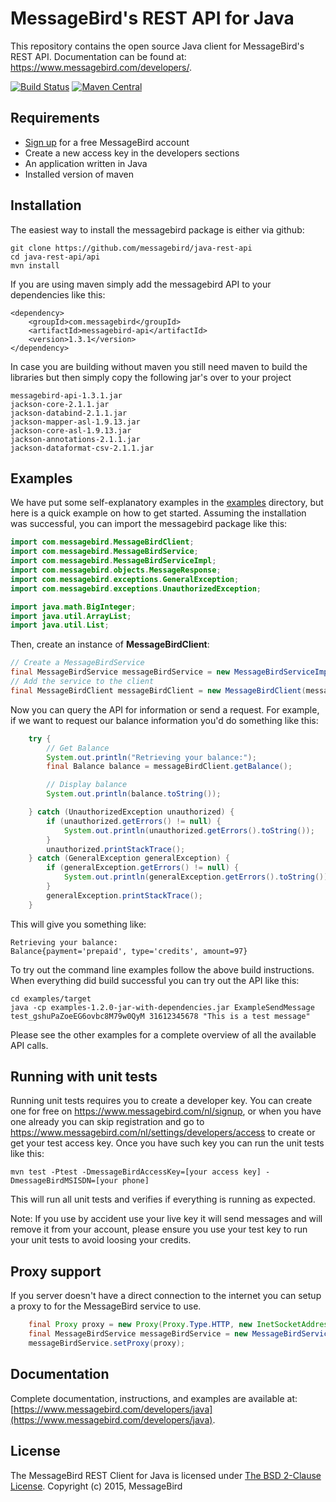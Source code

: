 MessageBird's REST API for Java
=================================
This repository contains the open source Java client for MessageBird's REST API. Documentation can be found at: https://www.messagebird.com/developers/.

[![Build Status](https://travis-ci.org/messagebird/java-rest-api.svg?branch=master)](https://travis-ci.org/messagebird/java-rest-api)
[![Maven Central](https://maven-badges.herokuapp.com/maven-central/com.messagebird/messagebird-api/badge.svg)](https://maven-badges.herokuapp.com/maven-central/com.messagebird/messagebird-api)

Requirements
------------
- [Sign up](https://www.messagebird.com/en/signup) for a free MessageBird account
- Create a new access key in the developers sections
- An application written in Java
- Installed version of maven

Installation
------------
The easiest way to install the messagebird package is either via github:

```
git clone https://github.com/messagebird/java-rest-api
cd java-rest-api/api
mvn install
```

If you are using maven simply add the messagebird API to your dependencies like this:

```
<dependency>
    <groupId>com.messagebird</groupId>
    <artifactId>messagebird-api</artifactId>
    <version>1.3.1</version>
</dependency>
```

In case you are building without maven you still need maven to build the libraries but
then simply copy the following jar's over to your project

```
messagebird-api-1.3.1.jar
jackson-core-2.1.1.jar
jackson-databind-2.1.1.jar
jackson-mapper-asl-1.9.13.jar
jackson-core-asl-1.9.13.jar
jackson-annotations-2.1.1.jar
jackson-dataformat-csv-2.1.1.jar
```


Examples
--------
We have put some self-explanatory examples in the [examples](https://github.com/messagebird/java-rest-api/tree/master/examples/src/main/java) directory, but here is a quick example on how to get started. Assuming the installation was successful, you can import the messagebird package like this:

```java
import com.messagebird.MessageBirdClient;
import com.messagebird.MessageBirdService;
import com.messagebird.MessageBirdServiceImpl;
import com.messagebird.objects.MessageResponse;
import com.messagebird.exceptions.GeneralException;
import com.messagebird.exceptions.UnauthorizedException;

import java.math.BigInteger;
import java.util.ArrayList;
import java.util.List;
```

Then, create an instance of **MessageBirdClient**:

```java
// Create a MessageBirdService
final MessageBirdService messageBirdService = new MessageBirdServiceImpl("test_gshuPaZoeEG6ovbc8M79w0QyM");
// Add the service to the client
final MessageBirdClient messageBirdClient = new MessageBirdClient(messageBirdService);
```

Now you can query the API for information or send a request. For example, if we want to request our balance information you'd do something like this:

```java
    try {
        // Get Balance
        System.out.println("Retrieving your balance:");
        final Balance balance = messageBirdClient.getBalance();

        // Display balance
        System.out.println(balance.toString());

    } catch (UnauthorizedException unauthorized) {
        if (unauthorized.getErrors() != null) {
            System.out.println(unauthorized.getErrors().toString());
        }
        unauthorized.printStackTrace();
    } catch (GeneralException generalException) {
        if (generalException.getErrors() != null) {
            System.out.println(generalException.getErrors().toString());
        }
        generalException.printStackTrace();
    }
```

This will give you something like:
```shell
Retrieving your balance:
Balance{payment='prepaid', type='credits', amount=97}
```

To try out the command line examples follow the above build instructions.
When everything did build successful you can try out the API like this:
```shell
cd examples/target
java -cp examples-1.2.0-jar-with-dependencies.jar ExampleSendMessage test_gshuPaZoeEG6ovbc8M79w0QyM 31612345678 "This is a test message"
```

Please see the other examples for a complete overview of all the available API calls.

Running with unit tests
-----------------------
Running unit tests requires you to create a developer key. You can create one for free on https://www.messagebird.com/nl/signup,
or when you have one already you can skip registration and go to https://www.messagebird.com/nl/settings/developers/access
to create or get your test access key. Once you have such key you can run the unit tests like this:

```shell
mvn test -Ptest -DmessageBirdAccessKey=[your access key] -DmessageBirdMSISDN=[your phone]
```

This will run all unit tests and verifies if everything is running as expected.

Note: If you use by accident use your live key it will send messages and will remove it from your account,
please ensure you use your test key to run your unit tests to avoid loosing your credits.

Proxy support
-------------
If you server doesn't have a direct connection to the internet you can setup a proxy to for the MessageBird service to use.

```java
    final Proxy proxy = new Proxy(Proxy.Type.HTTP, new InetSocketAddress("10.0.0.1", 8080));
    final MessageBirdService messageBirdService = new MessageBirdServiceImpl("test_gshuPaZoeEG6ovbc8M79w0QyM");
    messageBirdService.setProxy(proxy);
```

Documentation
-------------
Complete documentation, instructions, and examples are available at:
[https://www.messagebird.com/developers/java](https://www.messagebird.com/developers/java).

License
-------
The MessageBird REST Client for Java is licensed under [The BSD 2-Clause License](http://opensource.org/licenses/BSD-2-Clause). Copyright (c) 2015, MessageBird
